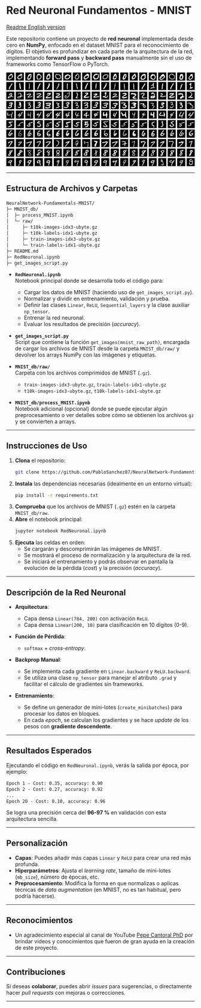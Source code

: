 # Red Neuronal Fundamentos - MNIST

[Readme English version](README.MD)

Este repositorio contiene un proyecto de **red neuronal** implementada desde cero en **NumPy**, enfocado en el dataset MNIST para el reconocimiento de dígitos. El objetivo es profundizar en cada parte de la arquitectura de la red, implementando **forward pass** y **backward pass** manualmente sin el uso de frameworks como TensorFlow o PyTorch.

![alt text](image.png)

---

## Estructura de Archivos y Carpetas

```
NeuralNetwork-Fundamentals-MNIST/
├─ MNIST_db/
│  ├─ process_MNIST.ipynb
│  └─ raw/
│     ├─ t10k-images-idx3-ubyte.gz
│     ├─ t10k-labels-idx1-ubyte.gz
│     ├─ train-images-idx3-ubyte.gz
│     └─ train-labels-idx1-ubyte.gz
├─ README.md
├─ RedNeuronal.ipynb
├─ get_images_script.py
```

- **`RedNeuronal.ipynb`**  
  Notebook principal donde se desarrolla todo el código para:
  - Cargar los datos de MNIST (haciendo uso de `get_images_script.py`).
  - Normalizar y dividir en entrenamiento, validación y prueba.
  - Definir las clases `Linear`, `ReLU`, `Sequential_layers` y la clase auxiliar `np_tensor`.
  - Entrenar la red neuronal.
  - Evaluar los resultados de precisión (_accuracy_).

- **`get_images_script.py`**  
  Script que contiene la función `get_images(mnist_raw_path)`, encargada de cargar los archivos de MNIST desde la carpeta `MNIST_db/raw/` y devolver los arrays NumPy con las imágenes y etiquetas.

- **`MNIST_db/raw/`**  
  Carpeta con los archivos comprimidos de MNIST (`.gz`).  
  - `train-images-idx3-ubyte.gz`, `train-labels-idx1-ubyte.gz`  
  - `t10k-images-idx3-ubyte.gz`, `t10k-labels-idx1-ubyte.gz`

- **`MNIST_db/process_MNIST.ipynb`**  
  Notebook adicional (opcional) donde se puede ejecutar algún preprocesamiento o ver detalles sobre cómo se obtienen los archivos `gz` y se convierten a arrays.

---

## Instrucciones de Uso

1. **Clona** el repositorio:
   ```bash
   git clone https://github.com/PabloSanchez87/NeuralNetwork-Fundamentals-MNIST.git
   ```
2. **Instala** las dependencias necesarias (idealmente en un entorno virtual):
   ```bash
   pip install -r requirements.txt
   ```
3. **Comprueba** que los archivos de MNIST (`.gz`) estén en la carpeta `MNIST_db/raw`.  
4. **Abre** el notebook principal:
   ```bash
   jupyter notebook RedNeuronal.ipynb
   ```
5. **Ejecuta** las celdas en orden:
   - Se cargarán y descomprimirán las imágenes de MNIST.
   - Se mostrará el proceso de normalización y la arquitectura de la red.
   - Se iniciará el entrenamiento y podrás observar en pantalla la evolución de la pérdida (_cost_) y la precisión (_accuracy_).

---

## Descripción de la Red Neuronal

- **Arquitectura**:  
  - Capa densa `Linear(784, 200)` con activación `ReLU`.  
  - Capa densa `Linear(200, 10)` para clasificación en 10 dígitos (0-9).

- **Función de Pérdida**:  
  - `softmax` + _cross-entropy_.

- **Backprop Manual**:
  - Se implementa cada gradiente en `Linear.backward` y `ReLU.backward`.
  - Se utiliza una clase `np_tensor` para manejar el atributo `.grad` y facilitar el cálculo de gradientes sin frameworks.

- **Entrenamiento**:
  - Se define un generador de mini-lotes (`create_minibatches`) para procesar los datos en bloques.
  - En cada _epoch_, se calculan los gradientes y se hace _update_ de los pesos con **gradiente descendente**.

---

## Resultados Esperados

Ejecutando el código en `RedNeuronal.ipynb`, verás la salida por época, por ejemplo:
```
Epoch 1 - Cost: 0.35, accuracy: 0.90
Epoch 2 - Cost: 0.27, accuracy: 0.92
...
Epoch 20 - Cost: 0.10, accuracy: 0.96
```
Se logra una precisión cerca del **96-97 %** en validación con esta arquitectura sencilla.

---

## Personalización

- **Capas**: Puedes añadir más capas `Linear` y `ReLU` para crear una red más profunda.
- **Hiperparámetros**: Ajusta el _learning rate_, tamaño de mini-lotes (`mb_size`), número de épocas, etc.
- **Preprocesamiento**: Modifica la forma en que normalizas o aplicas técnicas de _data augmentation_ (en MNIST, no es tan habitual, pero podría hacerse).

---

## Reconocimientos

- Un agradecimiento especial al canal de YouTube [Pepe Cantoral PhD](https://www.youtube.com/@PepeCantoralPhD) por brindar videos y conocimientos que fueron de gran ayuda en la creación de este proyecto.

---

## Contribuciones

Si deseas **colaborar**, puedes abrir _issues_ para sugerencias, o directamente hacer _pull requests_ con mejoras o correcciones.

---
